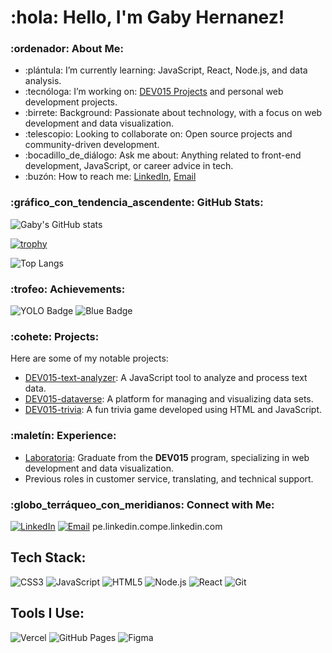 
# :hola: Hello, I'm Gaby Hernanez!
### :ordenador: About Me:
- :plántula: I’m currently learning: JavaScript, React, Node.js, and data analysis.
- :tecnóloga: I’m working on: [DEV015 Projects](#) and personal web development projects.
- :birrete: Background: Passionate about technology, with a focus on web development and data visualization.
- :telescopio: Looking to collaborate on: Open source projects and community-driven development.
- :bocadillo_de_diálogo: Ask me about: Anything related to front-end development, JavaScript, or career advice in tech.
- :buzón: How to reach me: [LinkedIn](https://www.linkedin.com/in/gabyhhernandezdesarrolador/), [Email](gaby7922@gmail.com)
### :gráfico_con_tendencia_ascendente: GitHub Stats:
![Gaby's GitHub stats](https://github-readme-stats.vercel.app/api?username=gabyh7922&show_icons=true&theme=radical&count_private=true)

[![trophy](https://github-profile-trophy.vercel.app/?username=gabyh7922&theme=radical)](https://github.com/ryo-ma/github-profile-trophy)


![Top Langs](https://github-readme-stats.vercel.app/api/top-langs/?username=gabyh7922&layout=compact&theme=radical)



### :trofeo: Achievements:
 ![YOLO Badge](https://github.githubassets.com/assets/yolo-default-be0bbff04951.png) ![Blue Badge](https://github.githubassets.com/assets/pull-shark-default-498c279a747d.png)
### :cohete: Projects:
Here are some of my notable projects:
- [DEV015-text-analyzer](#): A JavaScript tool to analyze and process text data.
- [DEV015-dataverse](#): A platform for managing and visualizing data sets.
- [DEV015-trivia](#): A fun trivia game developed using HTML and JavaScript.
### :maletín: Experience:
- [Laboratoria](#): Graduate from the **DEV015** program, specializing in web development and data visualization.
- Previous roles in customer service, translating, and technical support.
### :globo_terráqueo_con_meridianos: Connect with Me:
[![LinkedIn](https://img.shields.io/badge/LinkedIn-Connect-blue)]([[https://linkedin.com/in/yourprofile](https://www.linkedin.com/in/barbara-rolon-4rg/)](https://www.linkedin.com/in/gabyhhernandezdesarrolador/))
[![Email](https://img.shields.io/badge/Email-Contact%20Me-red)](gaby7922@gmail.com)
pe.linkedin.compe.linkedin.com

## Tech Stack:

![CSS3](https://img.shields.io/badge/css3-%231572B6.svg?style=for-the-badge&logo=css3&logoColor=white)
![JavaScript](https://img.shields.io/badge/javascript-%23323330.svg?style=for-the-badge&logo=javascript&logoColor=%23F7DF1E)
![HTML5](https://img.shields.io/badge/html5-%23E34F26.svg?style=for-the-badge&logo=html5&logoColor=white)
![Node.js](https://img.shields.io/badge/Node.js-43853D?style=for-the-badge&logo=node.js&logoColor=white)
![React](https://img.shields.io/badge/react-%2361DAFB.svg?style=for-the-badge&logo=react&logoColor=black)
![Git](https://img.shields.io/badge/git-%23F05033.svg?style=for-the-badge&logo=git&logoColor=white)

## Tools I Use:
![Vercel](https://img.shields.io/badge/vercel-%23000000.svg?style=for-the-badge&logo=vercel&logoColor=white)
![GitHub Pages](https://img.shields.io/badge/github%20pages-%23327FC7.svg?style=for-the-badge&logo=github&logoColor=white)
![Figma](https://img.shields.io/badge/figma-%23F24E1E.svg?style=for-the-badge&logo=figma&logoColor=white)

